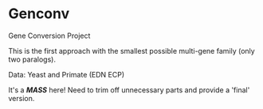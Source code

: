 Genconv
=======

Gene Conversion Project

This is the first approach with the smallest possible multi-gene family (only two paralogs). 

Data: Yeast and Primate (EDN ECP)

It's a **_MASS_** here! Need to trim off unnecessary parts and provide a 'final' version.


